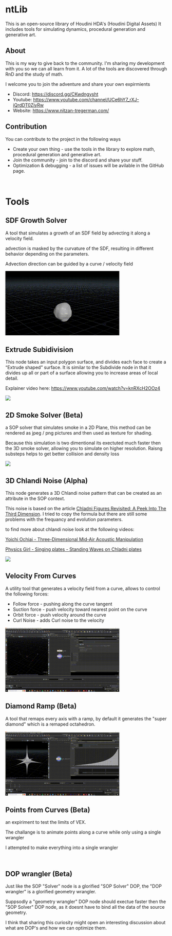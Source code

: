# ntLib
This is an open-source library of Houdini HDA's (Houdini Digital Assets)
It includes tools for simulating dynamics, procedural generation and generative art.

## About 
This is my way to give back to the community. I'm sharing my development with you so we can all learn from it. A lot of the tools are discovered through RnD and the study of math.

I welcome you to join the adventure and share your own expirmients

* Discord: https://discord.gg/CKwdngysht
* Youtube: https://www.youtube.com/channel/UCe6hY7_rXJ-iQrdDT0ZiyRw
* Website: https://www.nitzan-tregerman.com/

## Contribution

You can contribute to the project in the following ways

- Create your own thing - use the tools in the library to explore math, procedural generation and generative art.
- Join the community - join to the discord and share your stuff.
- Optimization & debugging - a list of issues will be avilable in the GitHub page.

<br>


# Tools

## SDF Growth Solver

A tool that simulates a growth of an SDF field by advecting it along a velocity field.

advection is masked by the curvature of the SDF, resulting in different behavior depending on the parameters.

Advection direction can be guided by a curve / velocity field

<img height="200" src="Images/sdf_growth.gif">


<br>

## Extrude Subidivision

This node takes an input polygon surface, and divides each face to create a “Extrude shaped” surface. It is similar to the Subdivide node in that it divides up all or part of a surface allowing you to increase areas of local detail.

Explainer video here:
https://www.youtube.com/watch?v=knRXcH2OOz4

<img aling="right" height="200" src="Images/Extrude_subdivision.gif">

<br>

## 2D Smoke Solver (Beta)
a SOP solver that simulates smoke in a 2D Plane,
this method can be rendered as jpeg / png pictures and then used as texture for shading.

Because this simulation is two dimentional its exectuted much faster then the 3D smoke solver, allowing you to simulate on higher resolution.
Raisng substeps helps to get better collision and density loss

<img height="200" src="Images/smoke_solver.gif">

<br>

## 3D Chlandi Noise (Alpha)

This node generates a 3D Chlandi noise pattern that can be created as an attribute in the SOP context.

This noise is based on the article [Chladni Figures Revisited: A Peek Into The Third Dimension](https://www.researchgate.net/publication/319879322_Chladni_Figures_Revisited_A_Peek_Into_The_Third_Dimension). I tried to copy the formula but there are still some problems with  the frequancy and evolution parameters.

to find more about chlandi noise look at the following videos:

[Yoichi Ochiai - Three-Dimensional Mid-Air Acoustic Manipulation](https://www.youtube.com/watch?v=odJxJRAxdFU) 

[Physics Girl - Singing plates - Standing Waves on Chladni plates](https://www.youtube.com/watch?v=wYoxOJDrZzw)

<img height="200" src="Images/Chlandi_Noise.gif">

<br>

## Velocity From Curves

A utility tool that generates a velocity field from a curve, allows to control the following forces:

* Follow force - pushing along the curve tangent
* Suction force - push velocity toward nearest point on the curve
* Orbit force - push velocity around the curve
* Curl Noise - adds Curl noise to the velocity

<img height="200" src="Images/velocity_from_curve.gif">

<br>

## Diamond Ramp (Beta)
A tool that remaps every axis with a ramp,
by default it generates the "super diamond" which is a remaped octahedron.

<img height="200" src="Images/super_diamond.gif">

<br>

## Points from Curves (Beta)
an expiriment to test the limits of VEX.

The challange is to animate points along a curve while only using a single wrangler

I attempted to make everything into a single wrangler

<br>

## DOP wrangler (Beta)
Just like the SOP "Solver" node is a glorified "SOP Solver" DOP, the "DOP wrangler" is a glorified geometry wrangler.

Suppsodly a "geometry wrangler" DOP node should exectue faster then the "SOP Solver" DOP node, as it doesnt have to bind all the data of the source geometry.

I think that sharing this curiosity might open an interesting discussion about what are DOP's and how we can optimize them.

